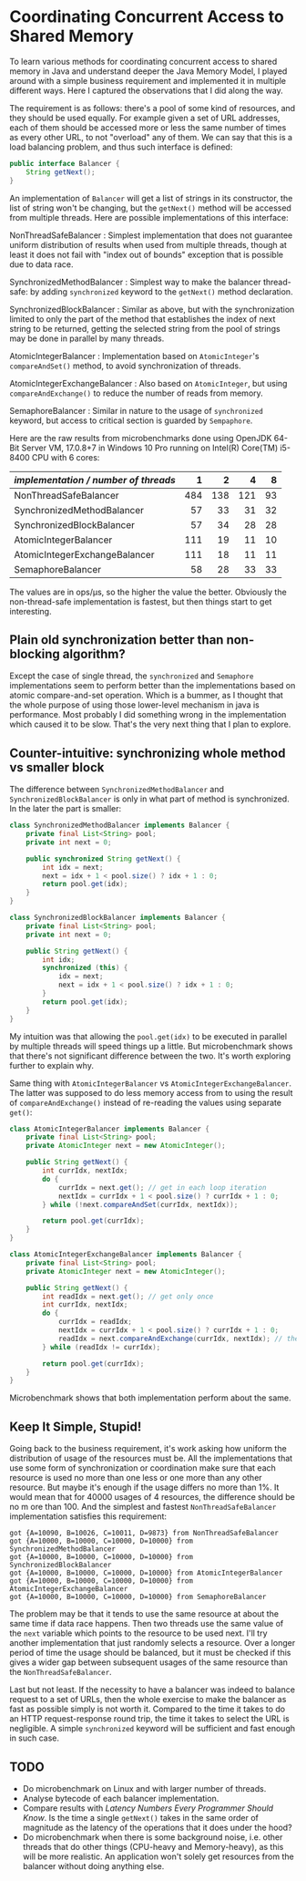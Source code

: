 Coordinating Concurrent Access to Shared Memory
===============================================

To learn various methods for coordinating concurrent access to shared memory in Java
and understand deeper the Java Memory Model, I played around with a simple business
requirement and implemented it in multiple different ways. Here I captured the observations
that I did along the way.

The requirement is as follows: there's a pool of some kind of resources, and they should
be used equally. For example given a set of URL addresses, each of them should be accessed
more or less the same number of times as every other URL, to not "overload" any of them.
We can say that this is a load balancing problem, and thus such interface is defined:

```java
public interface Balancer {
    String getNext();
}
```

An implementation of `Balancer` will get a list of strings in its constructor, the list of
string won't be changing, but the `getNext()` method will be accessed from multiple threads.
Here are possible implementations of this interface:

NonThreadSafeBalancer
: Simplest implementation that does not guarantee uniform distribution of results
when used from multiple threads, though at least it does not fail with "index out
of bounds" exception that is possible due to data race.

SynchronizedMethodBalancer
: Simplest way to make the balancer thread-safe: by adding `synchronized` keyword
to the `getNext()` method declaration.

SynchronizedBlockBalancer
: Similar as above, but with the synchronization limited to only the part of the
method that establishes the index of next string to be returned, getting the
selected string from the pool of strings may be done in parallel by many threads.

AtomicIntegerBalancer
: Implementation based on `AtomicInteger`'s `compareAndSet()` method, to avoid
synchronization of threads.

AtomicIntegerExchangeBalancer
: Also based on `AtomicInteger`, but using `compareAndExchange()` to reduce the
number of reads from memory.

SemaphoreBalancer
: Similar in nature to the usage of `synchronized` keyword, but access to critical
section is guarded by `Sempaphore`.

Here are the raw results from microbenchmarks done using OpenJDK 64-Bit Server VM,
17.0.8+7 in Windows 10 Pro running on Intel(R) Core(TM) i5-8400 CPU with 6 cores:

| _implementation / number of threads_ |   1 |   2 |   4 |  8 |
|--------------------------------------|----:|----:|----:|---:|
| NonThreadSafeBalancer                | 484 | 138 | 121 | 93 |
| SynchronizedMethodBalancer           |  57 |  33 |  31 | 32 |
| SynchronizedBlockBalancer            |  57 |  34 |  28 | 28 |
| AtomicIntegerBalancer                | 111 |  19 |  11 | 10 |
| AtomicIntegerExchangeBalancer        | 111 |  18 |  11 | 11 |
| SemaphoreBalancer                    |  58 |  28 |  33 | 33 |

The values are in ops/μs, so the higher the value the better. Obviously the non-thread-safe
implementation is fastest, but then things start to get interesting.


Plain old synchronization better than non-blocking algorithm?
-------------------------------------------------------------

Except the case of single thread, the `synchronized` and `Semaphore` implementations seem to perform
better than the implementations based on atomic compare-and-set operation. Which is a bummer, as
I thought that the whole purpose of using those lower-level mechanism in java is performance. Most
probably I did something wrong in the implementation which caused it to be slow. That's the very
next thing that I plan to explore.


Counter-intuitive: synchronizing whole method vs smaller block
--------------------------------------------------------------

The difference between `SynchronizedMethodBalancer` and `SynchronizedBlockBalancer` is only
in what part of method is synchronized. In the later the part is smaller:

```java
class SynchronizedMethodBalancer implements Balancer {
    private final List<String> pool;
    private int next = 0;

    public synchronized String getNext() {
        int idx = next;
        next = idx + 1 < pool.size() ? idx + 1 : 0;
        return pool.get(idx);
    }
}
```

```java
class SynchronizedBlockBalancer implements Balancer {
    private final List<String> pool;
    private int next = 0;

    public String getNext() {
        int idx;
        synchronized (this) {
            idx = next;
            next = idx + 1 < pool.size() ? idx + 1 : 0;
        }
        return pool.get(idx);
    }
}
```

My intuition was that allowing the `pool.get(idx)` to be executed in parallel by multiple
threads will speed things up a little. But microbenchmark shows that there's not significant
difference between the two. It's worth exploring further to explain why.

Same thing with `AtomicIntegerBalancer` vs `AtomicIntegerExchangeBalancer`. The latter was
supposed to do less memory access from to using the result of `compareAndExchange()` instead
of re-reading the values using separate `get()`:

```java
class AtomicIntegerBalancer implements Balancer {
    private final List<String> pool;
    private AtomicInteger next = new AtomicInteger();

    public String getNext() {
        int currIdx, nextIdx;
        do {
            currIdx = next.get(); // get in each loop iteration
            nextIdx = currIdx + 1 < pool.size() ? currIdx + 1 : 0;
        } while (!next.compareAndSet(currIdx, nextIdx));

        return pool.get(currIdx);
    }
}
```

```java
class AtomicIntegerExchangeBalancer implements Balancer {
    private final List<String> pool;
    private AtomicInteger next = new AtomicInteger();

    public String getNext() {
        int readIdx = next.get(); // get only once
        int currIdx, nextIdx;
        do {
            currIdx = readIdx;
            nextIdx = currIdx + 1 < pool.size() ? currIdx + 1 : 0;
            readIdx = next.compareAndExchange(currIdx, nextIdx); // then use the value that we have for 'free' from exchange 
        } while (readIdx != currIdx);

        return pool.get(currIdx);
    }
}
```

Microbenchmark shows that both implementation perform about the same.


Keep It Simple, Stupid!
-----------------------

Going back to the business requirement, it's work asking how uniform the distribution of usage
of the resources must be. All the implementations that use some form of synchronization or
coordination make sure that each resource is used no more than one less or one more than any
other resource. But maybe it's enough if the usage differs no more than 1%. It would mean that
for 40000 usages of 4 resources, the difference should be no m ore than 100. And the simplest
and fastest `NonThreadSafeBalancer` implementation satisfies this requirement:

```
got {A=10090, B=10026, C=10011, D=9873} from NonThreadSafeBalancer
got {A=10000, B=10000, C=10000, D=10000} from SynchronizedMethodBalancer
got {A=10000, B=10000, C=10000, D=10000} from SynchronizedBlockBalancer
got {A=10000, B=10000, C=10000, D=10000} from AtomicIntegerBalancer
got {A=10000, B=10000, C=10000, D=10000} from AtomicIntegerExchangeBalancer
got {A=10000, B=10000, C=10000, D=10000} from SemaphoreBalancer
```

The problem may be that it tends to use the same resource at about the same time if data race
happens. Then two threads use the same value of the `next` variable which points to the resource
to be used next. I'll try another implementation that just randomly selects a resource. Over
a longer period of time the usage should be balanced, but it must be checked if this gives
a wider gap between subsequent usages of the same resource than the `NonThreadSafeBalancer`.

Last but not least. If the necessity to have a balancer was indeed to balance request to a set
of URLs, then the whole exercise to make the balancer as fast as possible simply is not worth
it. Compared to the time it takes to do an HTTP request-response round trip, the time it takes
to select the URL is negligible. A simple `synchronized` keyword will be sufficient and fast
enough in such case.


TODO
----

- Do microbenchmark on Linux and with larger number of threads.
- Analyse bytecode of each balancer implementation.
- Compare results with _Latency Numbers Every Programmer Should Know_. Is the time a single `getNext()`
  takes in the same order of magnitude as the latency of the operations that it does under the hood?
- Do microbenchmark when there is some background noise, i.e. other threads that do other things
  (CPU-heavy and Memory-heavy), as this will be more realistic. An application won't solely get
  resources from the balancer without doing anything else.